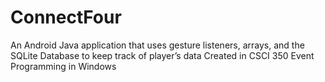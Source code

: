 # ConnectFour
An Android Java application that uses gesture listeners, arrays, and the SQLite Database to keep track of player’s data
Created in CSCI 350 Event Programming in Windows
